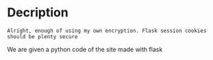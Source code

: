 # Decription
```
Alright, enough of using my own encryption. Flask session cookies should be plenty secure
```

We are given a python code of the site made with flask
